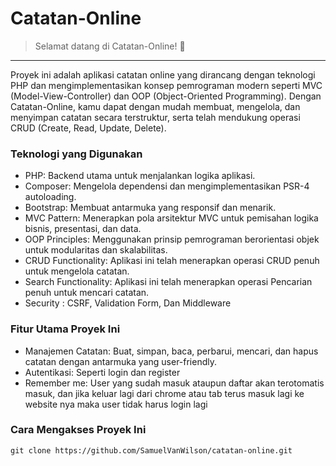 # Catatan-Online
> Selamat datang di Catatan-Online! 📝
---
Proyek ini adalah aplikasi catatan online yang dirancang dengan teknologi PHP dan mengimplementasikan konsep pemrograman modern seperti MVC (Model-View-Controller) dan OOP (Object-Oriented Programming). Dengan Catatan-Online, kamu dapat dengan mudah membuat, mengelola, dan menyimpan catatan secara terstruktur, serta telah mendukung operasi CRUD (Create, Read, Update, Delete).

### Teknologi yang Digunakan
- PHP: Backend utama untuk menjalankan logika aplikasi.
- Composer: Mengelola dependensi dan mengimplementasikan PSR-4 autoloading.
- Bootstrap: Membuat antarmuka yang responsif dan menarik.
- MVC Pattern: Menerapkan pola arsitektur MVC untuk pemisahan logika bisnis, presentasi, dan data.
- OOP Principles: Menggunakan prinsip pemrograman berorientasi objek untuk modularitas dan skalabilitas.
- CRUD Functionality: Aplikasi ini telah menerapkan operasi CRUD penuh untuk mengelola catatan.
- Search Functionality:  Aplikasi ini telah menerapkan operasi Pencarian penuh untuk mencari catatan.
- Security : CSRF, Validation Form, Dan Middleware

### Fitur Utama Proyek Ini
- Manajemen Catatan: Buat, simpan, baca, perbarui, mencari, dan hapus catatan dengan antarmuka yang user-friendly.
- Autentikasi: Seperti login dan register
- Remember me: User yang sudah masuk ataupun daftar akan terotomatis masuk, dan jika keluar lagi dari chrome atau tab terus masuk lagi ke website nya maka user tidak harus login lagi

### Cara Mengakses Proyek Ini
`git clone https://github.com/SamuelVanWilson/catatan-online.git`
